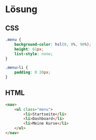 # Lösung

## CSS
```css
.menu {
    background-color: hsl(0, 0%, 90%);
    height: 61px;
    list-style: none;
}

.menu>li {
    padding: 0 20px;
}
```

## HTML

```html
<nav>
    <ul class="menu">
        <li>Startseite</li>
        <li>Dashboard</li>
        <li>Meine Kurse</li>
    </ul>
</nav>
```